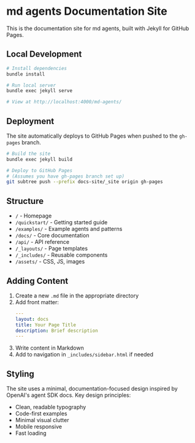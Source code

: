# md agents Documentation Site

This is the documentation site for md agents, built with Jekyll for GitHub Pages.

## Local Development

```bash
# Install dependencies
bundle install

# Run local server
bundle exec jekyll serve

# View at http://localhost:4000/md-agents/
```

## Deployment

The site automatically deploys to GitHub Pages when pushed to the `gh-pages` branch.

```bash
# Build the site
bundle exec jekyll build

# Deploy to GitHub Pages
# (Assumes you have gh-pages branch set up)
git subtree push --prefix docs-site/_site origin gh-pages
```

## Structure

- `/` - Homepage
- `/quickstart/` - Getting started guide  
- `/examples/` - Example agents and patterns
- `/docs/` - Core documentation
- `/api/` - API reference
- `/_layouts/` - Page templates
- `/_includes/` - Reusable components
- `/assets/` - CSS, JS, images

## Adding Content

1. Create a new `.md` file in the appropriate directory
2. Add front matter:
   ```yaml
   ---
   layout: docs
   title: Your Page Title
   description: Brief description
   ---
   ```
3. Write content in Markdown
4. Add to navigation in `_includes/sidebar.html` if needed

## Styling

The site uses a minimal, documentation-focused design inspired by OpenAI's agent SDK docs. Key design principles:

- Clean, readable typography
- Code-first examples
- Minimal visual clutter
- Mobile responsive
- Fast loading